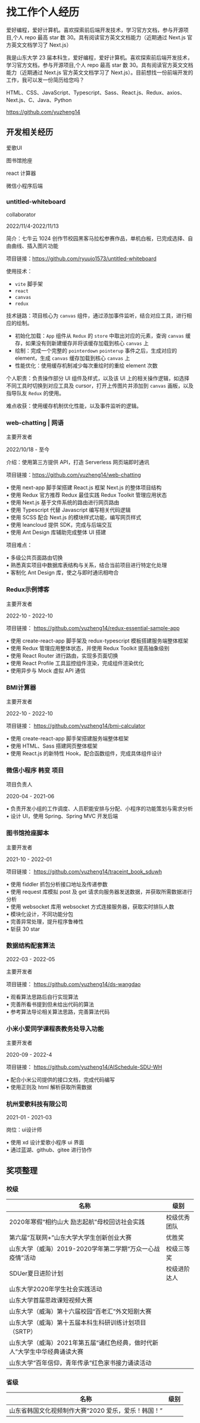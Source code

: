 # 找工作个人经历

爱好编程，爱好计算机。喜欢探索前后端开发技术，学习官方文档，参与开源项目,个人 repo 最高 star 数 30。具有阅读官方英文文档能力（近期通过 Next.js 官方英文文档学习了 Next.js）

我是山东大学 23 届本科生，爱好编程，爱好计算机。喜欢探索前后端开发技术，学习官方文档，参与开源项目,个人 repo 最高 star 数 30。具有阅读官方英文文档能力（近期通过 Next.js 官方英文文档学习了 Next.js）。目前想找一份前端开发的工作，我可以发一份简历给您吗？

HTML、CSS、JavaScript、Typescript、Sass、React.js、Redux、axios、Next.js、C、Java、Python

https://github.com/yuzheng14

## 开发相关经历

爱歌UI

图书馆抢座

react 计算器

微信小程序后端

### untitled-whiteboard

collaborator

2022/11/4-2022/11/13

简介：七牛云 1024 创作节校园黑客马拉松参赛作品，单机白板，已完成选择、自由曲线、插入图片功能

项目链接：https://github.com/ryuujo1573/untitled-whiteboard

使用技术：

- `vite` 脚手架
- `react`
- `canvas`
- `redux`

技术链路：项目核心为 `canvas` 组件，通过添加事件监听，结合对应工具，进行相应的绘制。

- 初始化加载：`App` 组件从 `Redux` 的 `store` 中取出对应的元素，查询 `canvas` 缓存，如果没有则新建缓存并将该缓存加载到核心 `canvas` 上
- 绘制：完成一个完整的 `pointerdown` `pointerup` 事件之后，生成对应的 element，生成 `canvas` 缓存加载到核心 `canvas` 上
- 性能优化：使用缓存机制减少每次重绘时的重绘 element 次数

个人职责：负责操作部分 UI 组件及样式，以及该 UI 上的相关操作逻辑，如选择不同工具时切换到对应工具及 cursor，打开上传图片并添加到 `canvas` 画板，以及指导队友 `Redux` 的使用。

难点收获：使用缓存机制优化性能，以及事件监听的逻辑。

### web-chatting | 网语

主要开发者

2022/10/18 - 至今

介绍：使用第三方提供 API，打造 Serverless 网页端即时通讯

项目链接：https://github.com/yuzheng14/web-chatting

• 使用 next-app 脚手架搭建 React.js 框架 Next.js 的整体项目结构  
• 使用 Redux 官方推荐 Redux 最佳实践 Redux Toolkit 管理应用状态  
• 使用 Next.js 基于文件系统的路由进行网页路由  
• 使用 Typescript 代替 Javascript 编写相关代码逻辑  
• 使用 SCSS 配合 Next.js 的模块样式功能，编写网页样式  
• 使用 leancloud 提供 SDK，完成与后端交互  
• 使用 Ant Design 库辅助完成整体 UI 搭建

项目难点：

• 多级公共页面路由切换  
• 熟悉真实项目中数据库表结构与关系，结合当前项目进行特定化处理  
• 客制化 Ant Design 库，使之与即时通讯相吻合

### Redux示例博客

主要开发者

2022-10 - 2022-10

项目链接： https://github.com/yuzheng14/redux-essential-sample-app

• 使用 create-react-app 脚手架及 redux-typescript 模板搭建服务端整体框架   
• 使用 Redux 管理应用整体状态，并使用 Redux Toolkit 提高抽象级别   
• 使用 React Router 进行路由，实现多页面切换   
• 使用 React Profile 工具监控组件渲染，完成组件渲染优化   
• 使用异步与 Mock 虚拟 API 通信 

### BMI计算器

主要开发者

2022-10 - 2022-10

项目链接： https://github.com/yuzheng14/bmi-calculator

• 使用 create-react-app 脚手架搭建服务端整体框架   
• 使用 HTML、Sass 搭建网页整体框架   
• 使用 React.js 的新特性 Hook，配合函数组件，完成具体组件设计 

### 微信小程序 韩变 项目

项目负责人

2020-04 - 2021-06

• 负责开发小组的工作调度、人员职能安排与分配、小程序的功能策划与需求分析   
• 设计 UI，使用 Spring、Spring MVC 开发后端

### 图书馆抢座脚本

主要开发者

2021-10 - 2022-01

项目链接： https://github.com/yuzheng14/traceint_book_sduwh

• 使用 fiddler 抓包分析接口地址及传递参数   
• 使用 request 库模拟 post 及 get 请求向服务器发送数据，并获取所需数据进行分析   
• 使用 websocket 库用 websocket 方式连接服务器，获取实时排队人数   
• 模块化设计，不同功能分包   
• 完善异常处理，提升程序鲁棒性   
• 斩获 30 star 

### 数据结构配套算法

2022-03 - 2022-05

主要开发者

项目链接： https://github.com/yuzheng14/ds-wangdao

• 观看算法思路后自行实现算法   
• 完善所看书提到但未给出代码的算法   
• 参考算法导论相关算法思路，完善算法代码 

### 小米小爱同学课程表教务处导入功能

主要开发者

2020-09 - 2022-4

项目链接： https://github.com/yuzheng14/AISchedule-SDU-WH

• 配合小米公司提供的接口文档，完成代码编写   
• 使用正则及 html 解析获取所需数据 

### 杭州爱歌科技有限公司

2021-01 - 2021-03

岗位：ui设计师

• 使用 xd 设计爱歌小程序 ui 界面  
• 通过蓝湖、github、gitee 进行协作

## 奖项整理

### 校级

| 名称                                                         | 级别         |
| ------------------------------------------------------------ | ------------ |
| 2020年寒假“相约山大 励志起航”母校回访社会实践                | 校级优秀团队 |
| 第六届“互联网+”山东大学大学生创新创业大赛                    | 优胜奖       |
| 山东大学（威海）2019-2020学年第二学期“万众一心战疫情”活动    | 校级三等奖   |
| SDUer夏日进阶计划                                            | 校级进阶达人 |
| 山东大学2020年学生社会实践活动                               |              |
| 山东大学首届思政课短视频大赛                                 |              |
| 山东大学（威海）第十六届校园“百老汇”外文短剧大赛             |              |
| 山东大学（威海）第十五届本科生科研训练计划项目（SRTP）       |              |
| 山东大学（威海）2021年第五届“诵红色经典，做时代新人”大学生中华经典诵读大赛 |              |
| 山东大学“百年信仰，青年传承”红色家书接力诵读活动             |              |

### 省级

| 名称                                                | 级别 |
| --------------------------------------------------- | ---- |
| 山东省韩国文化视频制作大赛“2020 爱乐，爱乐！韩国！” |      |

